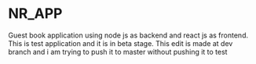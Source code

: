 # NR_APP
Guest book application using node js as backend and react js as frontend.
This is test application and it is in beta stage.
This edit is made at dev branch and i am trying to push it to master without pushing it to test 

